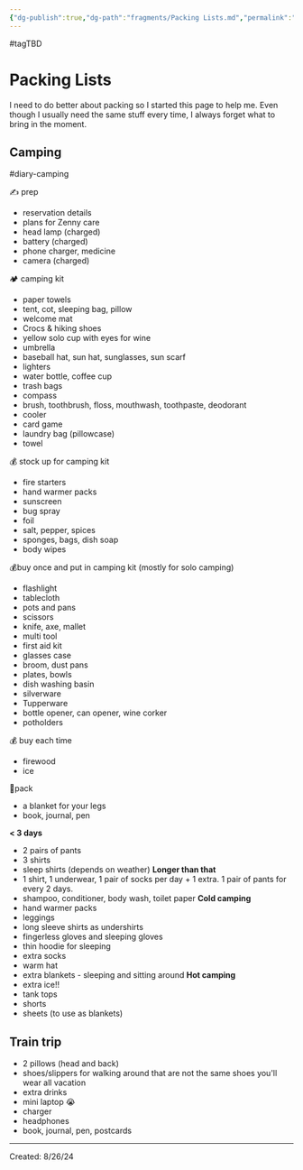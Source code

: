 ```yaml
---
{"dg-publish":true,"dg-path":"fragments/Packing Lists.md","permalink":"/fragments/packing-lists/","created":"2024-12-23T21:14:59.292-05:00","updated":"2025-05-31T14:20:52.071-04:00"}
---
```


#tagTBD 
# Packing Lists
I need to do better about packing so I started this page to help me. Even though I usually need the same stuff every time, I always forget what to bring in the moment.
## Camping 
#diary-camping 

✍️ prep
- reservation details 
- plans for Zenny care
- head lamp (charged)
- battery (charged)
- phone charger, medicine 
- camera (charged)

🏕️ camping kit
- paper towels
- tent, cot, sleeping bag, pillow
- welcome mat 
- Crocs & hiking shoes 
- yellow solo cup with eyes for wine 
- umbrella 
- baseball hat, sun hat, sunglasses, sun scarf
- lighters
- water bottle, coffee cup
- trash bags
- compass
- brush, toothbrush, floss, mouthwash, toothpaste, deodorant 
- cooler 
- card game 
- laundry bag (pillowcase)
- towel

💰 stock up for camping kit
- fire starters
- hand warmer packs
- sunscreen 
- bug spray 
- foil
- salt, pepper, spices
- sponges, bags, dish soap 
- body wipes 

💰buy once and put in camping kit (mostly for solo camping)
- flashlight
- tablecloth 
- pots and pans 
- scissors
- knife, axe, mallet
- multi tool 
- first aid kit 
- glasses case
- broom, dust pans
- plates, bowls
- dish washing basin 
- silverware 
- Tupperware 
- bottle opener, can opener, wine corker 
- potholders 

💰 buy each time 
- firewood 
- ice

🎒pack
- a blanket for your legs
- book, journal, pen

**< 3 days**
- 2 pairs of pants
- 3 shirts 
- sleep shirts (depends on weather)
**Longer than that**
- 1 shirt, 1 underwear, 1 pair of socks per day + 1 extra. 1 pair of pants for every 2 days.
- shampoo, conditioner, body wash, toilet paper 
**Cold camping**
- hand warmer packs
- leggings 
- long sleeve shirts as undershirts
- fingerless gloves and sleeping gloves 
- thin hoodie for sleeping 
- extra socks 
- warm hat
- extra blankets - sleeping and sitting around
**Hot camping**
- extra ice!!
- tank tops
- shorts
- sheets (to use as blankets)


## Train trip

- 2 pillows (head and back)
- shoes/slippers for walking around that are not the same shoes you'll wear all vacation 
- extra drinks 
- mini laptop 😭
- charger
- headphones
- book, journal, pen, postcards

---
Created: 8/26/24